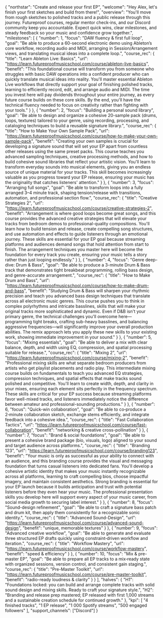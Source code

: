 {
  "northstar": "Create and release your first EP",
  "welcome": "Hey Alex, let's finish your first sketches and build from there!",
  "overview": "You'll move from rough sketches to polished tracks and a public release through this journey. Futureproof courses, regular mentor check-ins, and our Discord community keep you accountable. Expect quick wins, clear milestones, and steady feedback so your music and confidence grow together.",
  "milestones": [
    {
      "number": 1,
      "focus": "DAW fluency & first full loop",
      "goal": "Be able to produce a 60-second electronic demo using Ableton’s core workflow, recording audio and MIDI, arranging in Session/Arrangement views, and translating musical ideas into a complete loop.",
      "course_rec": {
        "title": "Learn Ableton Live: Basics",
        "url": "https://learn.futureproofmusicschool.com/course/ableton-live-basics",
        "benefit": "This foundational course will transform you from someone who struggles with basic DAW operations into a confident producer who can quickly translate musical ideas into reality. You'll master essential Ableton Live workflows that directly support your goal of finishing polished tracks, learning to efficiently record, edit, and arrange audio and MIDI. The time you invest here will pay dividends throughout your entire journey, as every future course builds on these core skills. By the end, you'll have the technical fluency needed to focus on creativity rather than fighting with your tools."
      }
    },
    {
      "number": 2,
      "focus": "Building a personal sound library",
      "goal": "Be able to design and organize a cohesive 20-sample pack (drums, loops, textures) tailored to your genre, using recording, processing, and cataloging techniques to build a reusable signature library.",
      "course_rec": {
        "title": "How to Make Your Own Sample Pack",
        "url": "https://learn.futureproofmusicschool.com/course/how-to-make-your-own-sample-pack",
        "benefit": "Creating your own samples is crucial for developing a signature sound that will set your EP apart from countless other releases using the same preset packs. This course teaches you advanced sampling techniques, creative processing methods, and how to build cohesive sound libraries that reflect your artistic vision. You'll learn to transform everyday sounds into musical elements, giving you an endless source of unique material for your tracks. This skill becomes increasingly valuable as you progress toward your EP release, ensuring your music has the originality that catches listeners' attention."
      }
    },
    {
      "number": 3,
      "focus": "Arranging full songs",
      "goal": "Be able to transform loops into a fully arranged 3–4 minute track, shaping tension/release with transitions, automation, and professional section flow.",
      "course_rec": {
        "title": "Creative Strategies 2",
        "url": "https://learn.futureproofmusicschool.com/course/creative-strategies-2",
        "benefit": "Arrangement is where good loops become great songs, and this course provides the advanced creative strategies that will elevate your tracks from bedroom demos to professional-quality compositions. You'll learn how to build tension and release, create compelling song structures, and use automation and effects to guide listeners through an emotional journey. These skills are essential for your EP goal because streaming platforms and audiences demand songs that hold attention from start to finish. The arrangement techniques you master here will become the foundation for every track you create, ensuring your music tells a story rather than just looping endlessly."
      }
    },
    {
      "number": 4,
      "focus": "Genre deep-dive: Drum & Bass",
      "goal": "Be able to produce a 3-minute Drum & Bass track that demonstrates tight breakbeat programming, rolling bass design, and genre-accurate arrangement.",
      "course_rec": {
        "title": "How to Make Drum and Bass",
        "url": "https://learn.futureproofmusicschool.com/course/how-to-make-drum-and-bass",
        "benefit": "Studying Drum & Bass will sharpen your rhythmic precision and teach you advanced bass design techniques that translate across all electronic music genres. This course pushes you to think in complex polyrhythms and intricate basslines, skills that will make your original tracks more sophisticated and dynamic. Even if D&B isn't your primary genre, the technical challenges you'll overcome here—programming tight breaks, crafting sub-heavy basslines, and balancing aggressive frequencies—will significantly improve your overall production abilities. The remix approach lets you apply these new skills to your existing work, showing immediate improvement in your sound."
      }
    },
    {
      "number": 5,
      "focus": "Mixing essentials",
      "goal": "Be able to deliver a mix with clear balance, depth, and width using EQ, compression, and spatial processing suitable for release.",
      "course_rec": {
        "title": "Mixing 2",
        "url": "https://learn.futureproofmusicschool.com/course/mixing-2",
        "benefit": "Professional mixing skills are what separate bedroom producers from artists who get playlist placements and radio play. This intermediate mixing course builds on fundamentals to teach you advanced EQ strategies, compression techniques, and spatial effects that make tracks sound polished and competitive. You'll learn to create width, depth, and clarity in your mixes, ensuring each element sits perfectly in the frequency spectrum. These skills are critical for your EP success because streaming platforms favor well-mixed tracks, and listeners immediately notice the difference between amateur and professional-sounding productions."
      }
    },
    {
      "number": 6,
      "focus": "Quick-win collaboration",
      "goal": "Be able to co‑produce a 2‑minute collaboration sketch, exchange stems efficiently, and integrate feedback into a cohesive idea.",
      "course_rec": {
        "title": "Fast Collaboration Tactics",
        "url": "https://learn.futureproofmusicschool.com/course/fast-collaboration",
        "benefit": "networking & creative cross-pollination"
      }
    },
    {
      "number": 7,
      "focus": "Brand & social foundations",
      "goal": "Be able to present a cohesive brand package (bio, visuals, logo) aligned to your sound and target audience across platforms.",
      "course_rec": {
        "title": "Branding 123",
        "url": "https://learn.futureproofmusicschool.com/course/branding123",
        "benefit": "Your music is only as successful as your ability to connect with an audience, and this branding course provides the visual and messaging foundation that turns casual listeners into dedicated fans. You'll develop a cohesive artistic identity that makes your music instantly recognizable across all platforms, learning to craft compelling bios, choose impactful imagery, and maintain consistent aesthetics. Strong branding is essential for your EP launch because it builds anticipation and trust with potential listeners before they even hear your music. The professional presentation skills you develop here will support every aspect of your music career, from social media growth to securing label interest."
      }
    },
    {
      "number": 8,
      "focus": "Sound-design refinement",
      "goal": "Be able to craft a signature bass patch and drum kit, then apply them consistently for a recognizable sonic identity.",
      "course_rec": {
        "title": "Advanced Sound-Design",
        "url": "https://learn.futureproofmusicschool.com/course/advanced-sound-design",
        "benefit": "unique, memorable textures"
      }
    },
    {
      "number": 9,
      "focus": "Advanced creative workflow",
      "goal": "Be able to generate and evaluate three structured EP drafts quickly using constraint‑driven workflow and iteration.",
      "course_rec": {
        "title": "Workflow Mastery",
        "url": "https://learn.futureproofmusicschool.com/course/workflow-mastery",
        "benefit": "speed & efficiency"
      }
    },
    {
      "number": 10,
      "focus": "Mix & pre-master EP",
      "goal": "Be able to prepare all EP tracks to a mix‑ready state with organized sessions, version control, and consistent gain staging.",
      "course_rec": {
        "title": "Pre-Master Toolkit",
        "url": "https://learn.futureproofmusicschool.com/course/pre-master-toolkit",
        "benefit": "radio-ready loudness & clarity"
      }
    }
  ],
  "halves": {
    "H1": "Foundations locked: you can build and arrange complete tracks with solid sound design and mixing skills. Ready to craft your signature style.",
    "H2": "Branding and release prep mastered; EP released with first 1,000 streams and a sustainable creation schedule for continued growth."
  },
  "kpi": [
    "4 finished tracks",
    "1 EP release",
    "1 000 Spotify streams",
    "500 engaged followers"
  ],
  "support_channels": ["Discord"]
}
